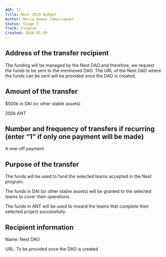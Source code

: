 ```yaml
---
AGP: 17
Title: Nest 2019 Budget 
Author: Maria Gomez (@mariapao)
Status: Stage V
Track: Finance
Created: 2018-01-09
---
```


## Address of the transfer recipient

The funding will be managed by the Nest DAO and therefore, we request the funds to be sent to the mentioned DAO. The URL of the Nest DAO where the funds can be sent will be provided once the DAO is created.

## Amount of the transfer

$500k in DAI (or other stable assets)

200k ANT

## Number and frequency of transfers if recurring (enter “1” if only one payment will be made)

A one-off payment

## Purpose of the transfer

The funds will be used to fund the selected teams accepted in the Nest program. 

The funds in DAI (or other stable assets) will be granted to the selected teams to cover their operations. 

The funds in ANT will be used to reward the teams that complete their selected project successfully.


## Recipient information
 
Name: Nest DAO

URL:  To be provided once the DAO is created

